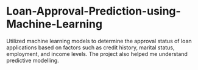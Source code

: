 # Loan-Approval-Prediction-using-Machine-Learning

Utilized machine learning models to determine the approval status of loan applications based on factors such as credit history, marital status, employment, and income levels. The project also helped me understand predictive modelling.
